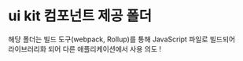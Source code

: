 # ui kit 컴포넌트 제공 폴더

해당 폴더는 빌드 도구(webpack, Rollup)를 통해 JavaScript 파일로 빌드되어  
라이브러리화 되어 다른 애플리케이션에서 사용 의도 !
